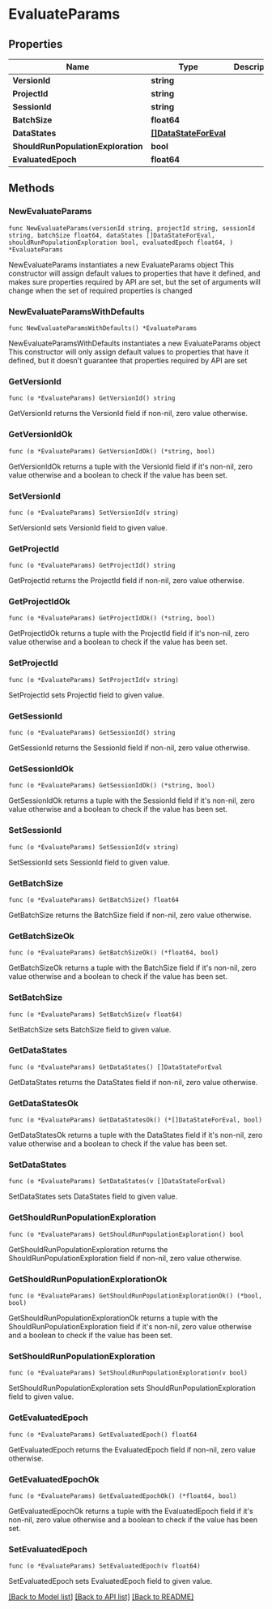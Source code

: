 # EvaluateParams

## Properties

Name | Type | Description | Notes
------------ | ------------- | ------------- | -------------
**VersionId** | **string** |  | 
**ProjectId** | **string** |  | 
**SessionId** | **string** |  | 
**BatchSize** | **float64** |  | 
**DataStates** | [**[]DataStateForEval**](DataStateForEval.md) |  | 
**ShouldRunPopulationExploration** | **bool** |  | 
**EvaluatedEpoch** | **float64** |  | 

## Methods

### NewEvaluateParams

`func NewEvaluateParams(versionId string, projectId string, sessionId string, batchSize float64, dataStates []DataStateForEval, shouldRunPopulationExploration bool, evaluatedEpoch float64, ) *EvaluateParams`

NewEvaluateParams instantiates a new EvaluateParams object
This constructor will assign default values to properties that have it defined,
and makes sure properties required by API are set, but the set of arguments
will change when the set of required properties is changed

### NewEvaluateParamsWithDefaults

`func NewEvaluateParamsWithDefaults() *EvaluateParams`

NewEvaluateParamsWithDefaults instantiates a new EvaluateParams object
This constructor will only assign default values to properties that have it defined,
but it doesn't guarantee that properties required by API are set

### GetVersionId

`func (o *EvaluateParams) GetVersionId() string`

GetVersionId returns the VersionId field if non-nil, zero value otherwise.

### GetVersionIdOk

`func (o *EvaluateParams) GetVersionIdOk() (*string, bool)`

GetVersionIdOk returns a tuple with the VersionId field if it's non-nil, zero value otherwise
and a boolean to check if the value has been set.

### SetVersionId

`func (o *EvaluateParams) SetVersionId(v string)`

SetVersionId sets VersionId field to given value.


### GetProjectId

`func (o *EvaluateParams) GetProjectId() string`

GetProjectId returns the ProjectId field if non-nil, zero value otherwise.

### GetProjectIdOk

`func (o *EvaluateParams) GetProjectIdOk() (*string, bool)`

GetProjectIdOk returns a tuple with the ProjectId field if it's non-nil, zero value otherwise
and a boolean to check if the value has been set.

### SetProjectId

`func (o *EvaluateParams) SetProjectId(v string)`

SetProjectId sets ProjectId field to given value.


### GetSessionId

`func (o *EvaluateParams) GetSessionId() string`

GetSessionId returns the SessionId field if non-nil, zero value otherwise.

### GetSessionIdOk

`func (o *EvaluateParams) GetSessionIdOk() (*string, bool)`

GetSessionIdOk returns a tuple with the SessionId field if it's non-nil, zero value otherwise
and a boolean to check if the value has been set.

### SetSessionId

`func (o *EvaluateParams) SetSessionId(v string)`

SetSessionId sets SessionId field to given value.


### GetBatchSize

`func (o *EvaluateParams) GetBatchSize() float64`

GetBatchSize returns the BatchSize field if non-nil, zero value otherwise.

### GetBatchSizeOk

`func (o *EvaluateParams) GetBatchSizeOk() (*float64, bool)`

GetBatchSizeOk returns a tuple with the BatchSize field if it's non-nil, zero value otherwise
and a boolean to check if the value has been set.

### SetBatchSize

`func (o *EvaluateParams) SetBatchSize(v float64)`

SetBatchSize sets BatchSize field to given value.


### GetDataStates

`func (o *EvaluateParams) GetDataStates() []DataStateForEval`

GetDataStates returns the DataStates field if non-nil, zero value otherwise.

### GetDataStatesOk

`func (o *EvaluateParams) GetDataStatesOk() (*[]DataStateForEval, bool)`

GetDataStatesOk returns a tuple with the DataStates field if it's non-nil, zero value otherwise
and a boolean to check if the value has been set.

### SetDataStates

`func (o *EvaluateParams) SetDataStates(v []DataStateForEval)`

SetDataStates sets DataStates field to given value.


### GetShouldRunPopulationExploration

`func (o *EvaluateParams) GetShouldRunPopulationExploration() bool`

GetShouldRunPopulationExploration returns the ShouldRunPopulationExploration field if non-nil, zero value otherwise.

### GetShouldRunPopulationExplorationOk

`func (o *EvaluateParams) GetShouldRunPopulationExplorationOk() (*bool, bool)`

GetShouldRunPopulationExplorationOk returns a tuple with the ShouldRunPopulationExploration field if it's non-nil, zero value otherwise
and a boolean to check if the value has been set.

### SetShouldRunPopulationExploration

`func (o *EvaluateParams) SetShouldRunPopulationExploration(v bool)`

SetShouldRunPopulationExploration sets ShouldRunPopulationExploration field to given value.


### GetEvaluatedEpoch

`func (o *EvaluateParams) GetEvaluatedEpoch() float64`

GetEvaluatedEpoch returns the EvaluatedEpoch field if non-nil, zero value otherwise.

### GetEvaluatedEpochOk

`func (o *EvaluateParams) GetEvaluatedEpochOk() (*float64, bool)`

GetEvaluatedEpochOk returns a tuple with the EvaluatedEpoch field if it's non-nil, zero value otherwise
and a boolean to check if the value has been set.

### SetEvaluatedEpoch

`func (o *EvaluateParams) SetEvaluatedEpoch(v float64)`

SetEvaluatedEpoch sets EvaluatedEpoch field to given value.



[[Back to Model list]](../README.md#documentation-for-models) [[Back to API list]](../README.md#documentation-for-api-endpoints) [[Back to README]](../README.md)


